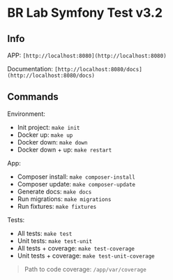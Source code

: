 # BR Lab Symfony Test v3.2

## Info

APP: `[http://localhost:8080](http://localhost:8080)`

Documentation: `[http://localhost:8080/docs](http://localhost:8080/docs)`

## Commands

Environment: 
- Init project: `make init`
- Docker up: `make up`
- Docker down: `make down`
- Docker down + up: `make restart`

App:
- Composer install: `make composer-install`
- Composer update: `make composer-update`
- Generate docs: `make docs`
- Run migrations: `make migrations`
- Run fixtures: `make fixtures`

Tests:
- All tests: `make test`
- Unit tests: `make test-unit`
- All tests + coverage: `make test-coverage`
- Unit tests + coverage: `make test-unit-coverage`

> Path to code coverage: `/app/var/coverage`